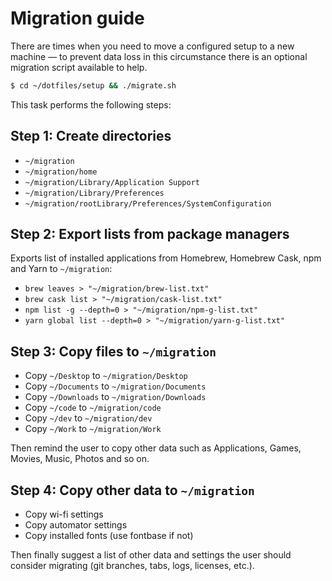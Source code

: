 # Migration guide

There are times when you need to move a configured setup to a new machine — to prevent data loss in this circumstance there is an optional migration script available to help.

```bash
$ cd ~/dotfiles/setup && ./migrate.sh
```

This task performs the following steps:

## Step 1: Create directories

- `~/migration`
- `~/migration/home`
- `~/migration/Library/Application Support`
- `~/migration/Library/Preferences`
- `~/migration/rootLibrary/Preferences/SystemConfiguration`

## Step 2: Export lists from package managers

Exports list of installed applications from Homebrew, Homebrew Cask, npm and Yarn to `~/migration`:

- `brew leaves > "~/migration/brew-list.txt"`
- `brew cask list > "~/migration/cask-list.txt"`
- `npm list -g --depth=0 > "~/migration/npm-g-list.txt"`
- `yarn global list --depth=0 > "~/migration/yarn-g-list.txt"`

## Step 3: Copy files to `~/migration`

- Copy `~/Desktop` to `~/migration/Desktop`
- Copy `~/Documents` to `~/migration/Documents`
- Copy `~/Downloads` to `~/migration/Downloads`
- Copy `~/code` to `~/migration/code`
- Copy `~/dev` to `~/migration/dev`
- Copy `~/Work` to `~/migration/Work`

Then remind the user to copy other data such as Applications, Games, Movies, Music, Photos and so on.

## Step 4: Copy other data to `~/migration`

- Copy wi-fi settings
- Copy automator settings
- Copy installed fonts (use fontbase if not)

Then finally suggest a list of other data and settings the user should consider migrating (git branches, tabs, logs, licenses, etc.). 
